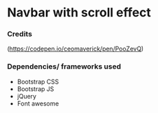 # Navbar with scroll effect   
   
### Credits
(https://codepen.io/ceomaverick/pen/PooZevQ)
### Dependencies/ frameworks used   
- Bootstrap CSS  
- Bootstrap JS  
- jQuery  
- Font awesome  